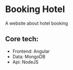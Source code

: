 # Booking Hotel 
A website about hotel booking 

## Core tech:
* Frontend: Angular
* Data: MongoDB
* Api: NodeJS